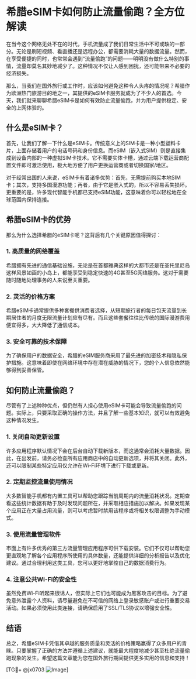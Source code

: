 # 希腊eSIM卡如何防止流量偷跑？全方位解读

在当今这个网络无处不在的时代，手机流量成了我们日常生活中不可或缺的一部分。无论是刷短视频、看直播还是远程办公，都需要消耗大量的数据流量。然而，在享受便捷的同时，也常常会遇到“流量偷跑”的问题——明明没有做什么特别的事情，流量却莫名其妙地减少了。这种情况不仅让人感到困扰，还可能带来不必要的经济损失。

那么，当我们在国外旅行或工作时，应该如何避免这种令人头疼的情况呢？希腊作为欧洲热门旅游目的地之一，其提供的eSIM卡服务就成为了不少人的首选。今天，我们就来聊聊希腊eSIM卡是如何有效防止流量偷跑，并为用户提供稳定、安全的上网体验的。

## 什么是eSIM卡？

首先，让我们了解一下什么是eSIM卡。传统意义上的SIM卡是一种小型塑料卡片，上面存储着用户的电话号码和身份信息。而eSIM（嵌入式SIM）则是直接集成到设备内部的一种虚拟SIM卡技术。它不需要实体卡槽，通过云端下载运营商配置文件即可激活使用，极大地方便了用户更换运营商或者切换国家/地区。

对于经常出国的人来说，eSIM卡有着诸多优势：首先，无需提前购买本地SIM卡；其次，支持多国漫游功能；再者，由于它是嵌入式的，所以不容易丢失损坏。更重要的是，许多现代智能手机都已支持eSIM功能，这意味着你可以轻松地在全球范围内保持连接。

## 希腊eSIM卡的优势

那么为什么选择希腊的eSIM卡呢？这背后有几个关键原因值得探讨：

### 1. 高质量的网络覆盖
希腊拥有先进的通信基础设施，无论是在首都雅典这样的大都市还是在圣托里尼岛这样风景如画的小岛上，都能享受到稳定快速的4G甚至5G网络服务。这对于需要随时随地处理事务的人来说至关重要。

### 2. 灵活的价格方案
希腊eSIM卡通常提供多种套餐供消费者选择，从短期旅行者的每日包天流量到长期居住者的月度无限流量计划应有尽有。而且这些套餐往往比传统的国际漫游费用便宜得多，大大降低了通信成本。

### 3. 安全可靠的技术保障
为了确保用户的数据安全，希腊的eSIM服务商采用了最先进的加密技术和隐私保护措施。这意味着即使在网络环境中存在潜在威胁的情况下，您的个人信息依然能够得到妥善保管。

## 如何防止流量偷跑？

尽管有了上述种种优点，但仍然有人担心使用eSIM卡可能会导致流量偷跑的问题。实际上，只要采取正确的操作方法，并且了解一些基本知识，就可以有效避免这种情况发生。

### 1. 关闭自动更新设置
许多应用程序默认情况下会在后台自动下载新版本，而这通常会消耗大量数据。因此，在出发前，请务必检查所有应用商店中的自动更新选项，并将其关闭。此外，还可以限制某些特定应用仅允许在Wi-Fi环境下进行下载或更新。

### 2. 定期监控流量使用情况
大多数智能手机都有内置工具可以帮助您跟踪当前周期内的流量消耗状况。定期查看这些统计数据有助于及时发现问题所在，并采取相应措施加以解决。如果发现某个应用正在大量占用流量，则可以考虑暂时禁用该程序或将相关权限调整为手动模式。

### 3. 使用流量管理软件
市面上有许多优秀的第三方流量管理应用程序可供下载安装。它们不仅可以帮助您更直观地了解各个应用程序所使用的具体数量，还能提供详细的分析报告以及优化建议。通过合理利用这类工具，您可以更好地掌控自己的数据消费行为。

### 4. 注意公共Wi-Fi的安全性
虽然免费Wi-Fi听起来很诱人，但实际上它们也可能成为黑客攻击的目标。为了避免意外泄露个人资料，请尽量避免在不可信的网络上登录敏感账户或进行重要交易活动。如果必须使用此类连接，请确保启用了SSL/TLS协议以增强安全性。

## 结语

总之，希腊eSIM卡凭借其卓越的服务质量和灵活的价格策略赢得了众多用户的青睐。只要掌握了正确的方法并遵循上述建议，就能最大程度地减少甚至杜绝流量偷跑现象的发生。希望这篇文章能为您在国外旅行期间提供更多实用的信息和支持！

[TG💪+ @jx0703 ![Image](https://github.com/user-attachments/assets/dbca1d08-cadb-493c-b0ec-ad6f7a83f270)]